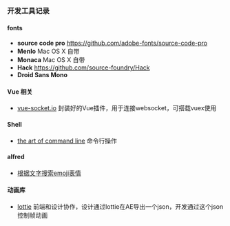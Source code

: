 ###  开发工具记录

#### fonts

+ **source code pro** https://github.com/adobe-fonts/source-code-pro
+ **Menlo** Mac OS X 自带
+ **Monaca** Mac OS X 自带
+ **Hack** https://github.com/source-foundry/Hack
+ **Droid Sans Mono**



#### Vue 相关

+ [vue-socket.io](https://github.com/MetinSeylan/Vue-Socket.io) 封装好的Vue插件，用于连接websocket，可搭载vuex使用



#### Shell

+ [the art of command line](https://github.com/jlevy/the-art-of-command-line) 命令行操作


#### alfred
+ [根据文字搜索emoji表情](https://github.com/sindresorhus/alfred-emoj)

#### 动画库
+ [lottie](https://github.com/airbnb/lottie-web) 前端和设计协作，设计通过lottie在AE导出一个json，开发通过这个json控制帧动画